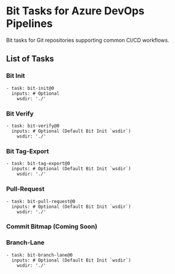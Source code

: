 # Bit Tasks for Azure DevOps Pipelines
Bit tasks for Git repositories supporting common CI/CD workflows.

## List of Tasks

### Bit Init

```
- task: bit-init@0
  inputs: # Optional
    wsdir: './'
```

### Bit Verify

```
- task: bit-verify@0
  inputs: # Optional (Default Bit Init `wsdir`)
    wsdir: './'
```

### Bit Tag-Export

```
- task: bit-tag-export@0
  inputs: # Optional (Default Bit Init `wsdir`)
    wsdir: './'
```

### Pull-Request

```
- task: bit-pull-request@0
  inputs: # Optional (Default Bit Init `wsdir`)
    wsdir: './'
```

### Commit Bitmap (Coming Soon)


### Branch-Lane

```
- task: bit-branch-lane@0
  inputs: # Optional (Default Bit Init `wsdir`)
    wsdir: './'
```